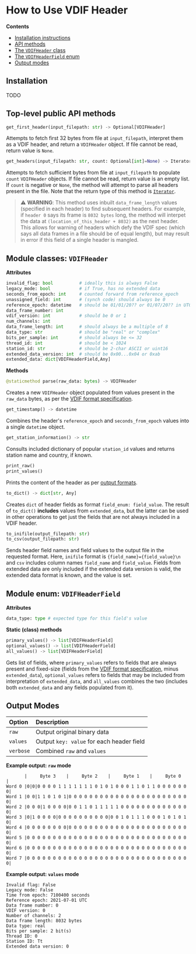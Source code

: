 # How to Use VDIF Header

**Contents**

* [Installation instructions](#installation)
* [API methods](#api_methods)
* [The `VDIFHeader` class](#vdifheader)
* [The `VDIFHeaderField` enum](#vdifheaderfield)
* [Output modes](#output_modes)

<a name="installation"></a>
## Installation

TODO

<a name="api_methods"></a>
## **Top-level public API methods**

```python
get_first_header(input_filepath: str) -> Optional[VDIFHeader]
```

Attempts to fetch first 32 bytes from file at `input_filepath`, interpret them as a VDIF header, and return a `VDIFHeader` object. If file cannot be read, return value is `None`.

```python
get_headers(input_filepath: str, count: Optional[int]=None) -> Iterator[VDIFHeader]
```

Attempts to fetch sufficient bytes from file at `input_filepath` to populate `count` `VDIFHeader` objects. If file cannot be read, return value is an empty list. If `count` is negative or `None`, the method will attempt to parse all headers present in the file. Note that the return type of this method is [`Iterator`](https://wiki.python.org/moin/Iterator).

> :warning: **WARNING**: This method uses inbuilt `data_frame_length` values (specified in each header) to find subsequent headers. For example, if `header 0` says its frame is `8032 bytes` long, the method will interpet the data at `(location_of_this_header + 8032)` as the next header. This allows for warning of headers which defy the VDIF spec (which says all data frames in a file should be of equal length), but may result in error if this field of a single header is mangled.

<a name="vdifheader"></a>
## **Module classes: `VDIFHeader`**

**Attributes**

```python
invalid_flag: bool          # ideally this is always False
legacy_mode: bool           # if True, has no extended data
seconds_from_epoch: int     # counted forward from reference_epoch
unassigned_field: int       # (synch code) should always be 0
reference_epoch: datetime   # should be 01/01/20?? or 01/07/20?? in UTC
data_frame_number: int
vdif_version: int           # should be 0 or 1
num_channels: int
data_frame_length: int      # should always be a multiple of 8
data_type: str              # should be "real" or "complex"
bits_per_sample: int        # should always be <= 32
thread_id: int              # should be < 1024
station_id: str             # should be 2-char ASCII or uint16
extended_data_version: int  # should be 0x00...0x04 or 0xab
extended_data: dict[VDIFHeaderField,Any]
```

**Methods**

```python
@staticmethod parse(raw_data: bytes) -> VDIFHeader
```

Creates a new `VDIFHeader` object populated from values present in the `raw_data` bytes, as per the [VDIF format specification](https://vlbi.org/wp-content/uploads/2019/03/VDIF_specification_Release_1.1.1.pdf).

```python
get_timestamp() -> datetime
```

Combines the header's `reference_epoch` and `seconds_from_epoch` values into a single `datetime` object.

```python
get_station_information() -> str
```

Consults included dictionary of popular `station_id` values and returns station name and country, if known.

```python
print_raw()
print_values()
```

Prints the content of the header as per [output formats](/output_formats).

```python
to_dict() -> dict[str, Any]
```

Creates `dict` of header fields as format `field_enum: field_value`. The result of `to_dict()` **includes** values from `extended_data`, but the latter can be used in other operations to get just the fields that are not always included in a VDIF header.

```python
to_inifile(output_filepath: str)
to_csv(output_filepath: str)
```

Sends header field names and field values to the output file in the requested format. Here, `inifile` format is `{field_name}={field_value}\n` and `csv` includes column names `field_name` and `field_value`. Fields from extended data are only included if the extended data version is valid, the extended data format is known, and the value is set.

<a name="vdifheaderfield"></a>
## **Module enum: `VDIFHeaderField`**

**Attributes**

```python
data_type: type # expected type for this field's value
```

**Static (class) methods**

```python
primary_values() -> list[VDIFHeaderField]
optional_values() -> list[VDIFHeaderField]
all_values() -> list[VDIFHeaderField]
```
Gets list of fields, where `primary_values` refers to fields that are always present and fixed-size (fields from the [VDIF format specification](https://vlbi.org/wp-content/uploads/2019/03/VDIF_specification_Release_1.1.1.pdf), minus `extended_data`), `optional_values` refers to fields that may be included from interpretation of `extended_data`, and `all_values` combines the two (includes both `extended_data` and any fields populated from it).


<a name="output_modes"></a>
## Output Modes

| Option | Description |
|:---|:---|
| `raw` | Output original binary data |
| `values` | Output `key: value` for each header field |
| `verbose` | Combined `raw` and `values` |

**Example output: `raw` mode**

```
       |     Byte 3    |     Byte 2    |     Byte 1    |     Byte 0    |
Word 0 |0|0|0 0 0 0 1 1 1 1 1 1 1 0 1 0 1 0 0 0 1 1 0 1 1 0 0 0 0 0 0 0|
Word 1 |0 0|1 1 0 1 0 1|0 0 0 0 0 0 0 0 0 0 0 0 0 0 0 0 0 0 0 0 0 0 0 0|
Word 2 |0 0 0|1 0 0 0 0|0 0 1 1 0 1 1 1 1 1 0 0 0 0 0 0 0 0 0 0 0 0 0 0|
Word 3 |0|1 0 0 0 0|0 0 0 0 0 0 0 0 0 0|0 0 1 0 1 1 1 0 0 0 1 0 1 0 1 0|
Word 4 |0 0 0 0 0 0 0 0|0 0 0 0 0 0 0 0 0 0 0 0 0 0 0 0 0 0 0 0 0 0 0 0|
Word 5 |0 0 0 0 0 0 0 0 0 0 0 0 0 0 0 0 0 0 0 0 0 0 0 0 0 0 0 0 0 0 0 0|
Word 6 |0 0 0 0 0 0 0 0 0 0 0 0 0 0 0 0 0 0 0 0 0 0 0 0 0 0 0 0 0 0 0 0|
Word 7 |0 0 0 0 0 0 0 0 0 0 0 0 0 0 0 0 0 0 0 0 0 0 0 0 0 0 0 0 0 0 0 0|
```

**Example output: `values` mode**

```
Invalid flag: False
Legacy mode: False
Time from epoch: 7100400 seconds
Reference epoch: 2021-07-01 UTC
Data frame number: 0
VDIF version: 0
Number of channels: 2
Data frame length: 8032 bytes
Data type: real
Bits per sample: 2 bit(s)
Thread ID: 0
Station ID: Tt
Extended data version: 0
```
